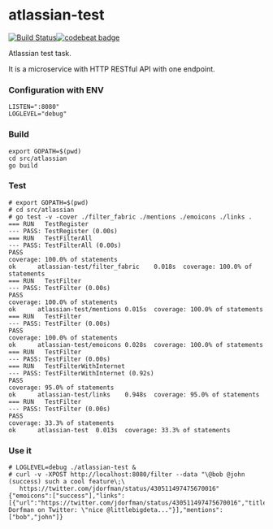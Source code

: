 # atlassian-test
[![Build Status](https://travis-ci.org/DLag/atlassian-test.svg?branch=master)](https://travis-ci.org/DLag/atlassian-test)[![codebeat badge](https://codebeat.co/badges/a2e7418f-43ca-4655-80c5-c300f9e8abd7)](https://codebeat.co/projects/github-com-dlag-atlassian-test)

Atlassian test task.

It is a microservice with HTTP RESTful API with one endpoint.

### Configuration with ENV
```
LISTEN=":8080"
LOGLEVEL="debug"
```

### Build
```
export GOPATH=$(pwd)
cd src/atlassian
go build
```

### Test
```
# export GOPATH=$(pwd)
# cd src/atlassian
# go test -v -cover ./filter_fabric ./mentions ./emoicons ./links .
=== RUN   TestRegister
--- PASS: TestRegister (0.00s)
=== RUN   TestFilterAll
--- PASS: TestFilterAll (0.00s)
PASS
coverage: 100.0% of statements
ok  	atlassian-test/filter_fabric	0.018s	coverage: 100.0% of statements
=== RUN   TestFilter
--- PASS: TestFilter (0.00s)
PASS
coverage: 100.0% of statements
ok  	atlassian-test/mentions	0.015s	coverage: 100.0% of statements
=== RUN   TestFilter
--- PASS: TestFilter (0.00s)
PASS
coverage: 100.0% of statements
ok  	atlassian-test/emoicons	0.028s	coverage: 100.0% of statements
=== RUN   TestFilter
--- PASS: TestFilter (0.00s)
=== RUN   TestFilterWithInternet
--- PASS: TestFilterWithInternet (0.92s)
PASS
coverage: 95.0% of statements
ok  	atlassian-test/links	0.948s	coverage: 95.0% of statements
=== RUN   TestFilter
--- PASS: TestFilter (0.00s)
PASS
coverage: 33.3% of statements
ok  	atlassian-test	0.013s	coverage: 33.3% of statements
```

### Use it
```
# LOGLEVEL=debug ./atlassian-test &
# curl -v -XPOST http://localhost:8080/filter --data "\@bob @john (success) such a cool feature\;\
   https://twitter.com/jdorfman/status/430511497475670016"
{"emoicons":["success"],"links":[{"url":"https://twitter.com/jdorfman/status/430511497475670016","title":"Justin Dorfman on Twitter: \"nice @littlebigdeta..."}],"mentions":["bob","john"]}
```

